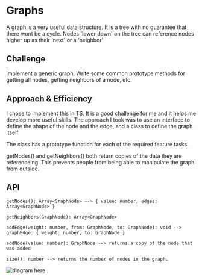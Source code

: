 # Graphs
A graph is a very useful data structure. It is a tree with no guarantee that there wont be a cycle. Nodes 'lower down' on the tree can reference nodes higher up as their 'next' or a 'neighbor'


## Challenge
Implement a generic graph. Write some common prototype methods for getting all nodes, getting neighbors of a node, etc. 


## Approach & Efficiency
I chose to implement this in TS. It is a good challenge for me and it helps me develop more useful skills. 
The approach I took was to use an interface to define the shape of the node and the edge, and a class to define the graph itself. 

The class has a prototype function for each of the required feature tasks. 

getNodes() and getNeighbors() both return copies of the data they are referenceing. This prevents people from being able to manipulate the graph from outside. 


## API

    getNodes(): Array<GraphNode> --> { value: number, edges: Array<GraphNode> }

    getNeighbors(GraphNode): Array<GraphNode>

    addEdge(weight: number, from: GraphNode, to: GraphNode): void --> graphEdge: { weight: number, to: GraphNode }

    addNode(value: number): GraphNode --> returns a copy of the node that was added

    size(): number --> returns the number of nodes in the graph.


![diagram here..]()

